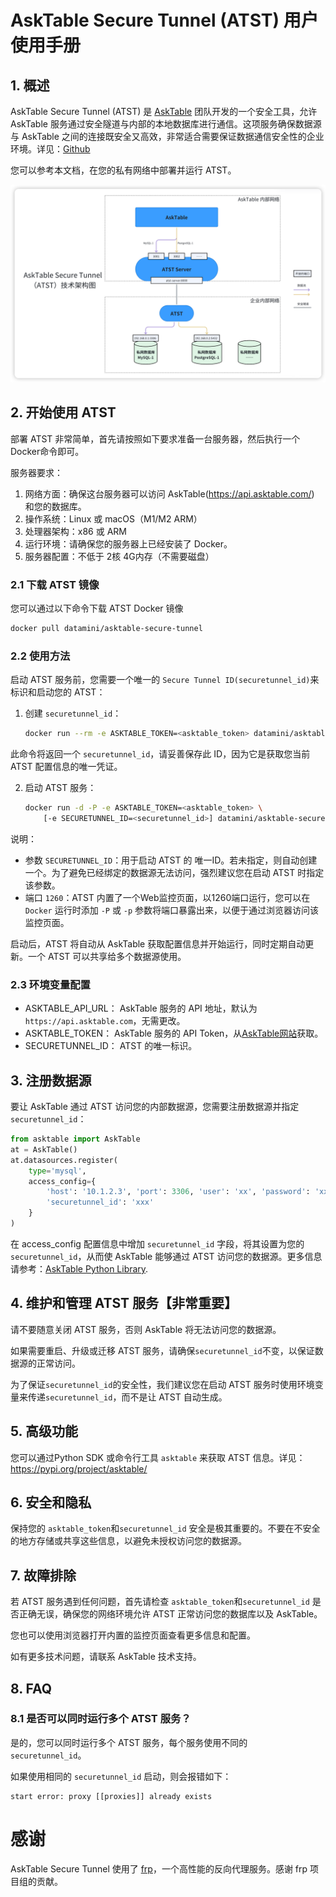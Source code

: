 # AskTable Secure Tunnel (ATST) 用户使用手册

## 1. 概述
AskTable Secure Tunnel (ATST) 是 [AskTable](https://asktable.com) 团队开发的一个安全工具，允许 AskTable 服务通过安全隧道与内部的本地数据库进行通信。这项服务确保数据源与 AskTable 之间的连接既安全又高效，非常适合需要保证数据通信安全性的企业环境。详见：[Github](https://github.com/DataMini/asktable-secure-tunnel)

您可以参考本文档，在您的私有网络中部署并运行 ATST。

![network-arch.png](network-arch.png)


## 2. 开始使用 ATST

部署 ATST 非常简单，首先请按照如下要求准备一台服务器，然后执行一个Docker命令即可。

服务器要求：
1. 网络方面：确保这台服务器可以访问 AskTable(https://api.asktable.com/) 和您的数据库。
2. 操作系统：Linux 或 macOS（M1/M2 ARM）
3. 处理器架构：x86 或 ARM
4. 运行环境：请确保您的服务器上已经安装了 Docker。
5. 服务器配置：不低于 2核 4G内存（不需要磁盘）


### 2.1 下载 ATST 镜像

您可以通过以下命令下载 ATST Docker 镜像

```bash
docker pull datamini/asktable-secure-tunnel
```

### 2.2 使用方法

启动 ATST 服务前，您需要一个唯一的 `Secure Tunnel ID(securetunnel_id)`来标识和启动您的 ATST：

1. 创建 `securetunnel_id`：
    ```bash
    docker run --rm -e ASKTABLE_TOKEN=<asktable_token> datamini/asktable-secure-tunnel create-id
    ```
  此命令将返回一个 `securetunnel_id`，请妥善保存此 ID，因为它是获取您当前 ATST 配置信息的唯一凭证。

2. 启动 ATST 服务：
    ```bash
    docker run -d -P -e ASKTABLE_TOKEN=<asktable_token> \
        [-e SECURETUNNEL_ID=<securetunnel_id>] datamini/asktable-secure-tunnel
    ```
说明：
 - 参数 `SECURETUNNEL_ID`：用于启动 ATST 的 唯一ID。若未指定，则自动创建一个。为了避免已经绑定的数据源无法访问，强烈建议您在启动 ATST 时指定该参数。
 - 端口 `1260`：ATST 内置了一个Web监控页面，以1260端口运行，您可以在 `Docker` 运行时添加 `-P` 或 `-p` 参数将端口暴露出来，以便于通过浏览器访问该监控页面。

启动后，ATST 将自动从 AskTable 获取配置信息并开始运行，同时定期自动更新。一个 ATST 可以共享给多个数据源使用。

### 2.3 环境变量配置

- ASKTABLE_API_URL： AskTable 服务的 API 地址，默认为 `https://api.asktable.com`，无需更改。
- ASKTABLE_TOKEN： AskTable 服务的 API Token，从[AskTable网站](https://asktable.com)获取。
- SECURETUNNEL_ID： ATST 的唯一标识。


## 3. 注册数据源

要让 AskTable 通过 ATST 访问您的内部数据源，您需要注册数据源并指定 `securetunnel_id`：

```python
from asktable import AskTable
at = AskTable()
at.datasources.register(
    type='mysql', 
    access_config={
        'host': '10.1.2.3', 'port': 3306, 'user': 'xx', 'password': 'xx', 
        'securetunnel_id': 'xxx'
    }
)
```
在 access_config 配置信息中增加 `securetunnel_id` 字段，将其设置为您的 `securetunnel_id`，从而使 AskTable 能够通过 ATST 访问您的数据源。更多信息请参考：[AskTable Python Library](https://pypi.org/project/asktable/).

## 4. 维护和管理 ATST 服务【非常重要】

请不要随意关闭 ATST 服务，否则 AskTable 将无法访问您的数据源。

如果需要重启、升级或迁移 ATST 服务，请确保`securetunnel_id`不变，以保证数据源的正常访问。

为了保证`securetunnel_id`的安全性，我们建议您在启动 ATST 服务时使用环境变量来传递`securetunnel_id`，而不是让 ATST 自动生成。


## 5. 高级功能
您可以通过Python SDK 或命令行工具 `asktable` 来获取 ATST 信息。详见：https://pypi.org/project/asktable/


## 6. 安全和隐私
保持您的 `asktable_token`和`securetunnel_id` 安全是极其重要的。不要在不安全的地方存储或共享这些信息，以避免未授权访问您的数据源。

## 7. 故障排除
若 ATST 服务遇到任何问题，首先请检查 `asktable_token`和`securetunnel_id` 是否正确无误，确保您的网络环境允许 ATST 正常访问您的数据库以及 AskTable。

您也可以使用浏览器打开内置的监控页面查看更多信息和配置。

如有更多技术问题，请联系 AskTable 技术支持。

## 8. FAQ

### 8.1 是否可以同时运行多个 ATST 服务？
是的，您可以同时运行多个 ATST 服务，每个服务使用不同的 `securetunnel_id`。

如果使用相同的 `securetunnel_id` 启动，则会报错如下：

```
start error: proxy [[proxies]] already exists
```

# 感谢
AskTable Secure Tunnel 使用了 [frp](https://github.com/fatedier/frp)，一个高性能的反向代理服务。感谢 frp 项目组的贡献。

